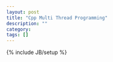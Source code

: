 ```yaml
---
layout: post
title: "Cpp Multi Thread Programming"
description: ""
category: 
tags: []
---
```

{% include JB/setup %}
